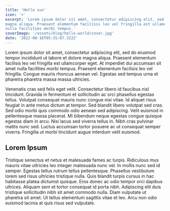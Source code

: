 ```yaml
---
title: 'Hello sun'
icon: '☀️️'
excerpt: 'Lorem ipsum dolor sit amet, consectetur adipiscing elit, sed do eiusmod tempor incididunt ut labore et dolore
magna aliqua. Praesent elementum facilisis leo vel fringilla est ullamcorper eget. At imperdiet dui accumsan sit amet
nulla facilities morbi tempus.'
coverImage: '/assets/blog/hello-world/cover.jpg'
date: '2022-08-16T05:35:07.322Z'
---
```


Lorem ipsum dolor sit amet, consectetur adipiscing elit, sed do eiusmod tempor incididunt ut labore et dolore magna
aliqua. Praesent elementum facilisis leo vel fringilla est ullamcorper eget. At imperdiet dui accumsan sit amet nulla
facilities morbi tempus. Praesent elementum facilisis leo vel fringilla. Congue mauris rhoncus aenean vel. Egestas sed
tempus urna et pharetra pharetra massa massa ultricies.

Venenatis cras sed felis eget velit. Consectetur libero id faucibus nisl tincidunt. Gravida in fermentum et sollicitudin
ac orci phasellus egestas tellus. Volutpat consequat mauris nunc congue nisi vitae. Id aliquet risus feugiat in ante
metus dictum at tempor. Sed blandit libero volutpat sed cras. Sed odio morbi quis commodo odio aenean sed adipiscing.
Velit euismod in pellentesque massa placerat. Mi bibendum neque egestas congue quisque egestas diam in arcu. Nisi lacus
sed viverra tellus in. Nibh cras pulvinar mattis nunc sed. Luctus accumsan tortor posuere ac ut consequat semper
viverra. Fringilla ut morbi tincidunt augue interdum velit euismod.

## Lorem Ipsum

Tristique senectus et netus et malesuada fames ac turpis. Ridiculous mus mauris vitae ultricies leo integer malesuada
nunc vel. In mollis nunc sed id semper. Egestas tellus rutrum tellus pellentesque. Phasellus vestibulum lorem sed risus
ultricies tristique nulla. Quis blandit turpis cursus in hac habitasse platea dictumst quisque. Eros donec ac odio
tempor orci dapibus ultrices. Aliquam sem et tortor consequat id porta nibh. Adipiscing elit duis tristique sollicitudin
nibh sit amet commodo nulla. Diam vulputate ut pharetra sit amet. Ut tellus elementum sagittis vitae et leo. Arcu non
odio euismod lacinia at quis risus sed vulputate.

